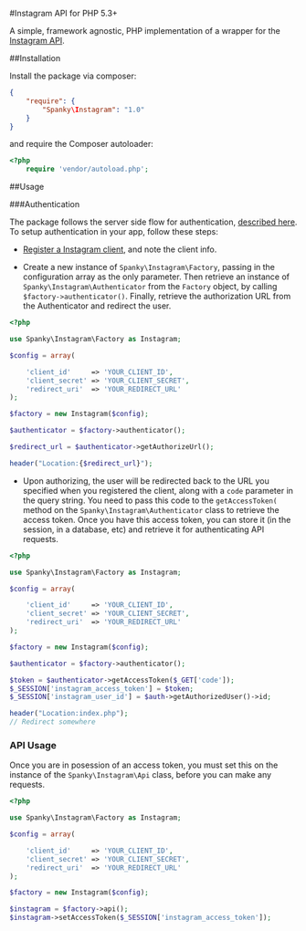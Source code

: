 #Instagram API for PHP 5.3+

A simple, framework agnostic, PHP implementation of a wrapper for the [Instagram API](http://instagram.com/developer/).

##Installation


Install the package via composer:

```json
{
	"require": {
		"Spanky\Instagram": "1.0"
	}
}
``` 
and require the Composer autoloader:

```php
<?php
	require 'vendor/autoload.php';
```

##Usage


###Authentication

The package follows the server side flow for authentication, [described here](http://instagram.com/developer/authentication/). To setup authentication in your app, follow these steps:

- [Register a Instagram client](http://instagram.com/developer/clients/register), and note the client info.

- Create a new instance of ```Spanky\Instagram\Factory```, passing in the configuration array as the only parameter. Then retrieve an instance of ```Spanky\Instagram\Authenticator``` from the ```Factory``` object,  by calling ```$factory->authenticator()```. Finally, retrieve the authorization URL from the Authenticator and redirect the user.

```php
<?php

use Spanky\Instagram\Factory as Instagram;

$config = array(

	'client_id' 	=> 'YOUR_CLIENT_ID',
	'client_secret'	=> 'YOUR_CLIENT_SECRET',
	'redirect_uri'	=> 'YOUR_REDIRECT_URL'
);

$factory = new Instagram($config);

$authenticator = $factory->authenticator();

$redirect_url = $authenticator->getAuthorizeUrl();

header("Location:{$redirect_url}");

```

- Upon authorizing, the user will be redirected back to the URL you specified when you registered the client, along with a ```code``` parameter in the query string. You need to pass this code to the ```getAccessToken(``` method on the ```Spanky\Instagram\Authenticator``` class to retrieve the access token. Once you have this access token, you can store it (in the session, in a database, etc) and retrieve it for authenticating API requests.

```php
<?php

use Spanky\Instagram\Factory as Instagram;

$config = array(

	'client_id' 	=> 'YOUR_CLIENT_ID',
	'client_secret'	=> 'YOUR_CLIENT_SECRET',
	'redirect_uri'	=> 'YOUR_REDIRECT_URL'
);

$factory = new Instagram($config);

$authenticator = $factory->authenticator();

$token = $authenticator->getAccessToken($_GET['code']);
$_SESSION['instagram_access_token'] = $token;
$_SESSION['instagram_user_id'] = $auth->getAuthorizedUser()->id;

header("Location:index.php");
// Redirect somewhere

```

### API Usage

Once you are in posession of an access token, you must set this on the instance of the ```Spanky\Instagram\Api``` class, before you can make any requests.

```php
<?php

use Spanky\Instagram\Factory as Instagram;

$config = array(

	'client_id' 	=> 'YOUR_CLIENT_ID',
	'client_secret'	=> 'YOUR_CLIENT_SECRET',
	'redirect_uri'	=> 'YOUR_REDIRECT_URL'
);

$factory = new Instagram($config);

$instagram = $factory->api();
$instagram->setAccessToken($_SESSION['instagram_access_token']);

```
